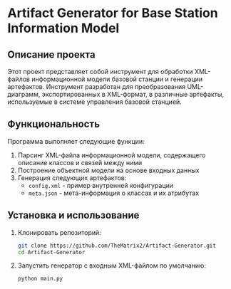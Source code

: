 # Artifact Generator for Base Station Information Model

## Описание проекта

Этот проект представляет собой инструмент для обработки XML-файлов информационной модели базовой станции и генерации артефактов. Инструмент разработан для преобразования UML-диаграмм, экспортированных в XML-формат, в различные артефакты, используемые в системе управления базовой станцией.

## Функциональность

Программа выполняет следующие функции:

1. Парсинг XML-файла информационной модели, содержащего описание классов и связей между ними
2. Построение объектной модели на основе входных данных
3. Генерация следующих артефактов:
   - `config.xml` - пример внутренней конфигурации
   - `meta.json` - мета-информация о классах и их атрибутах

## Установка и использование

1. Клонировать репозиторий:
   ```bash
   git clone https://github.com/TheMatrix2/Artifact-Generator.git
   cd Artifact-Generator
   ```

2. Запустить генератор с входным XML-файлом по умолчанию:
   ```bash
   python main.py
   ```
